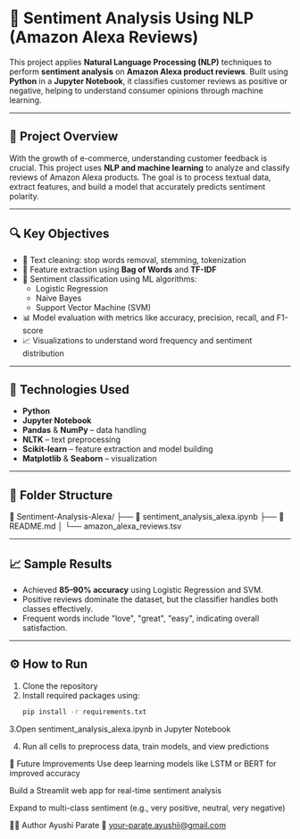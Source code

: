 # 💬 Sentiment Analysis Using NLP (Amazon Alexa Reviews)

This project applies **Natural Language Processing (NLP)** techniques to perform **sentiment analysis** on **Amazon Alexa product reviews**. Built using **Python** in a **Jupyter Notebook**, it classifies customer reviews as positive or negative, helping to understand consumer opinions through machine learning.

---

## 📌 Project Overview

With the growth of e-commerce, understanding customer feedback is crucial. This project uses **NLP and machine learning** to analyze and classify reviews of Amazon Alexa products. The goal is to process textual data, extract features, and build a model that accurately predicts sentiment polarity.

---

## 🔍 Key Objectives

- 🧹 Text cleaning: stop words removal, stemming, tokenization
- 🧠 Feature extraction using **Bag of Words** and **TF-IDF**
- 🤖 Sentiment classification using ML algorithms:
  - Logistic Regression
  - Naive Bayes
  - Support Vector Machine (SVM)
- 📊 Model evaluation with metrics like accuracy, precision, recall, and F1-score
- 📈 Visualizations to understand word frequency and sentiment distribution

---

## 🧪 Technologies Used

- **Python**
- **Jupyter Notebook**
- **Pandas** & **NumPy** – data handling  
- **NLTK** – text preprocessing  
- **Scikit-learn** – feature extraction and model building  
- **Matplotlib** & **Seaborn** – visualization  

---

## 📁 Folder Structure
📁 Sentiment-Analysis-Alexa/
├── 📄 sentiment_analysis_alexa.ipynb
├── 📄 README.md
│ └── amazon_alexa_reviews.tsv


---

## 📈 Sample Results

- Achieved **85–90% accuracy** using Logistic Regression and SVM.
- Positive reviews dominate the dataset, but the classifier handles both classes effectively.
- Frequent words include "love", "great", "easy", indicating overall satisfaction.

---

## ⚙️ How to Run

1. Clone the repository  
2. Install required packages using:  
   ```bash
   pip install -r requirements.txt
3.Open sentiment_analysis_alexa.ipynb in Jupyter Notebook

4. Run all cells to preprocess data, train models, and view predictions

🚀 Future Improvements
Use deep learning models like LSTM or BERT for improved accuracy

Build a Streamlit web app for real-time sentiment analysis

Expand to multi-class sentiment (e.g., very positive, neutral, very negative)

👩‍💻 Author
Ayushi Parate
📧 your-parate.ayushii@gmail.com




